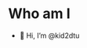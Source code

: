 # Who am I
- 👋 Hi, I’m @kid2dtu

<!---
kid2dtu/kid2dtu is a ✨ special ✨ repository because its `README.md` (this file) appears on your GitHub profile.
You can click the Preview link to take a look at your changes.
--->
